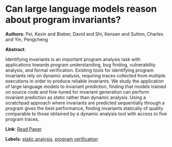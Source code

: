 # Can large language models reason about program invariants?

**Authors**: Pei, Kexin and Bieber, David and Shi, Kensen and Sutton, Charles and Yin, Pengcheng

**Abstract**:

Identifying invariants is an important program analysis task with applications towards program understanding, bug finding, vulnerability analysis, and formal verification. Existing tools for identifying program invariants rely on dynamic analysis, requiring traces collected from multiple executions in order to produce reliable invariants. We study the application of large language models to invariant prediction, finding that models trained on source code and fine-tuned for invariant generation can perform invariant prediction as static rather than dynamic analysis. Using a scratchpad approach where invariants are predicted sequentially through a program gives the best performance, finding invariants statically of quality comparable to those obtained by a dynamic analysis tool with access to five program traces.

**Link**: [Read Paper](https://openreview.net/pdf?id=mXv2aVqUGG)

**Labels**: [static analysis](../../labels/static_analysis.md), [program verification](../../labels/program_verification.md)
